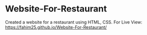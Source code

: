 # Website-For-Restaurant
Created a website for a restaurant using HTML, CSS.
For Live View: https://fahim25.github.io/Website-For-Restaurant/

